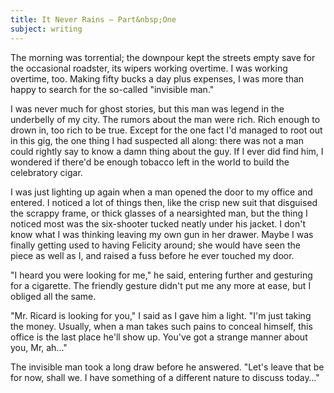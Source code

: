 ```yaml
---
title: It Never Rains – Part&nbsp;One
subject: writing
---
```

The morning was torrential; the downpour kept the streets empty save for the occasional roadster, its wipers working overtime. I was working overtime, too. Making fifty bucks a day plus expenses, I was more than happy to search for the so-called "invisible man."

I was never much for ghost stories, but this man was legend in the underbelly of my city. The rumors about the man were rich. Rich enough to drown in, too rich to be true. Except for the one fact I'd managed to root out in this gig, the one thing I had suspected all along: there was not a man could rightly say to know a damn thing about the guy. If I ever did find him, I wondered if there'd be enough tobacco left in the world to build the celebratory cigar.

I was just lighting up again when a man opened the door to my office and entered. I noticed a lot of things then, like the crisp new suit that disguised the scrappy frame, or thick glasses of a nearsighted man, but the thing I noticed most was the six-shooter tucked neatly under his jacket. I don't know what I was thinking leaving my own gun in her drawer. Maybe I was finally getting used to having Felicity around; she would have seen the piece as well as I, and raised a fuss before he ever touched my door.

"I heard you were looking for me," he said, entering further and gesturing for a cigarette. The friendly gesture didn't put me any more at ease, but I obliged all the same.

"Mr. Ricard is looking for you," I said as I gave him a light. "I'm just taking the money. Usually, when a man takes such pains to conceal himself, this office is the last place he'll show up. You've got a strange manner about you, Mr, ah..."

The invisible man took a long draw before he answered. "Let's leave that be for now, shall we. I have something of a different nature to discuss today…"
